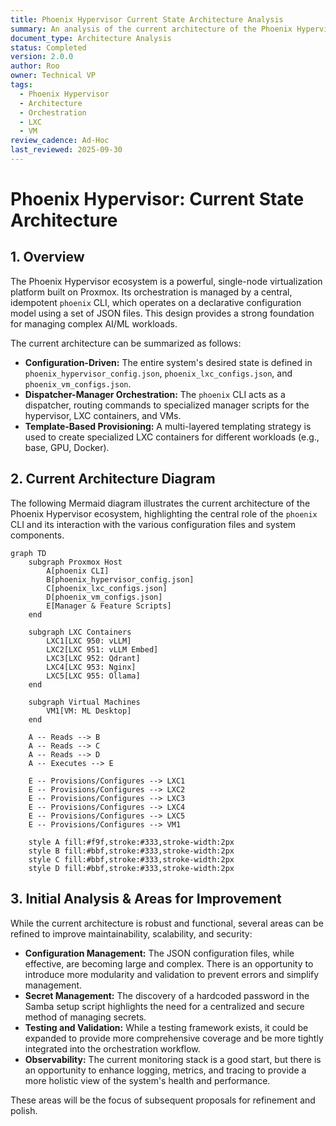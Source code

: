 ```yaml
---
title: Phoenix Hypervisor Current State Architecture Analysis
summary: An analysis of the current architecture of the Phoenix Hypervisor ecosystem, including a Mermaid diagram illustrating the relationships between its components.
document_type: Architecture Analysis
status: Completed
version: 2.0.0
author: Roo
owner: Technical VP
tags:
  - Phoenix Hypervisor
  - Architecture
  - Orchestration
  - LXC
  - VM
review_cadence: Ad-Hoc
last_reviewed: 2025-09-30
---
```


# Phoenix Hypervisor: Current State Architecture

## 1. Overview

The Phoenix Hypervisor ecosystem is a powerful, single-node virtualization platform built on Proxmox. Its orchestration is managed by a central, idempotent `phoenix` CLI, which operates on a declarative configuration model using a set of JSON files. This design provides a strong foundation for managing complex AI/ML workloads.

The current architecture can be summarized as follows:

*   **Configuration-Driven:** The entire system's desired state is defined in `phoenix_hypervisor_config.json`, `phoenix_lxc_configs.json`, and `phoenix_vm_configs.json`.
*   **Dispatcher-Manager Orchestration:** The `phoenix` CLI acts as a dispatcher, routing commands to specialized manager scripts for the hypervisor, LXC containers, and VMs.
*   **Template-Based Provisioning:** A multi-layered templating strategy is used to create specialized LXC containers for different workloads (e.g., base, GPU, Docker).

## 2. Current Architecture Diagram

The following Mermaid diagram illustrates the current architecture of the Phoenix Hypervisor ecosystem, highlighting the central role of the `phoenix` CLI and its interaction with the various configuration files and system components.

```mermaid
graph TD
    subgraph Proxmox Host
        A[phoenix CLI]
        B[phoenix_hypervisor_config.json]
        C[phoenix_lxc_configs.json]
        D[phoenix_vm_configs.json]
        E[Manager & Feature Scripts]
    end

    subgraph LXC Containers
        LXC1[LXC 950: vLLM]
        LXC2[LXC 951: vLLM Embed]
        LXC3[LXC 952: Qdrant]
        LXC4[LXC 953: Nginx]
        LXC5[LXC 955: Ollama]
    end
    
    subgraph Virtual Machines
        VM1[VM: ML Desktop]
    end

    A -- Reads --> B
    A -- Reads --> C
    A -- Reads --> D
    A -- Executes --> E

    E -- Provisions/Configures --> LXC1
    E -- Provisions/Configures --> LXC2
    E -- Provisions/Configures --> LXC3
    E -- Provisions/Configures --> LXC4
    E -- Provisions/Configures --> LXC5
    E -- Provisions/Configures --> VM1

    style A fill:#f9f,stroke:#333,stroke-width:2px
    style B fill:#bbf,stroke:#333,stroke-width:2px
    style C fill:#bbf,stroke:#333,stroke-width:2px
    style D fill:#bbf,stroke:#333,stroke-width:2px
```

## 3. Initial Analysis & Areas for Improvement

While the current architecture is robust and functional, several areas can be refined to improve maintainability, scalability, and security:

*   **Configuration Management:** The JSON configuration files, while effective, are becoming large and complex. There is an opportunity to introduce more modularity and validation to prevent errors and simplify management.
*   **Secret Management:** The discovery of a hardcoded password in the Samba setup script highlights the need for a centralized and secure method of managing secrets.
*   **Testing and Validation:** While a testing framework exists, it could be expanded to provide more comprehensive coverage and be more tightly integrated into the orchestration workflow.
*   **Observability:** The current monitoring stack is a good start, but there is an opportunity to enhance logging, metrics, and tracing to provide a more holistic view of the system's health and performance.

These areas will be the focus of subsequent proposals for refinement and polish.